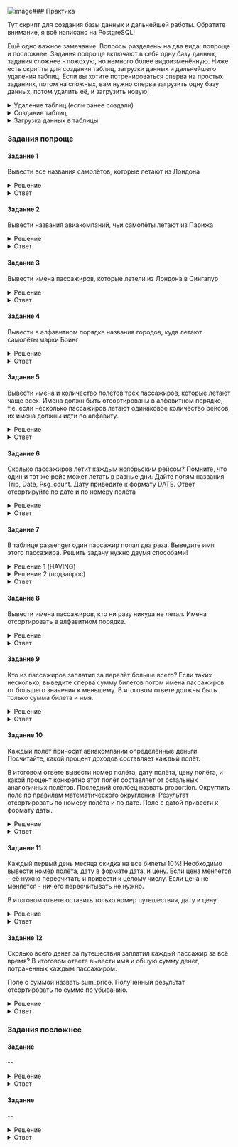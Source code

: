 ![image](https://github.com/TalkoDenis/interviews/assets/107505040/60b3b060-6b30-4c90-bc5e-e463455bc3d4)### Практика

Тут скрипт для создания базы данных и дальнейшей работы. Обратите внимание, я всё написано на PostgreSQL!

Ещё одно важное замечание. Вопросы разделены на два вида: попроще и посложнее. Задания попроще включают в себя одну базу данных, задания сложнее - пожохую, но немного более видоизменённую.
Ниже есть скрипты для создания таблиц, загрузки данных и дальнейшего удаления таблиц. Если вы хотите потренироваться сперва на простых заданиях, потом на сложных, вам нужно сперва загрузить одну базу данных, потом удалить её, и загрузить новую!
  
<details>
<summary>Удаление таблиц (если ранее создали)</summary>

</details>


<details>
<summary>Создание таблиц</summary>

</details>


<details>
<summary>Загрузка данных в таблицы</summary>

</details>


### Задания попроще

#### Задание 1

Вывести все названия самолётов, которые летают из Лондона

<details>
<summary>Решение</summary>

```
SELECT
	DISTINCT plane
FROM
	trip
WHERE town_from = 'London'
```

</details>

<details>
<summary>Ответ</summary>
Boeing
</details>

#### Задание 2

Вывести названия авиакомпаний, чьи самолёты летают из Парижа

<details>
<summary>Решение</summary>

```
SELECT
	DISTINCT name
FROM
	company
WHERE id_comp IN (
					SELECT
						DISTINCT id_comp
					FROM
						trip
					WHERE town_from = 'Paris'
)
```

</details>

<details>
<summary>Ответ</summary>
air_France

British_AW
</details>

#### Задание 3

Вывести имена пассажиров, которые летели из Лондона в Сингапур

<details>
<summary>Решение</summary>

```
SELECT
	DISTINCT p.name
FROM
	pass_in_trip as pit
JOIN passenger AS p
ON pit.id_psg = p.id_psg
WHERE trip_no IN (
					SELECT
						DISTINCT trip_no
					FROM
						trip
					WHERE
							town_from = 'London'
						AND town_to = 'Singapore'
)
```

</details>

<details>
<summary>Ответ</summary>
Harrison Ford
	
Michael Caine

Mullah Omar

Steve Martin
</details>

#### Задание 4

Вывести в алфавитном порядке названия городов, куда летают самолёты марки Боинг

<details>
<summary>Решение</summary>

```
SELECT
	DISTINCT town_to
FROM
	trip
WHERE plane = 'Boeing'
ORDER BY town_to
```

</details>

<details>
<summary>Ответ</summary>
London
	
Paris

Rostov

Singapore
</details>

#### Задание 5

Вывести имена и количество полётов трёх пассажиров, которые летают чаще всех. Имена должн быть отсортированы в алфавитном порядке,
т.е. если несколько пассажиров летают одинаковое количество рейсов, их имена должны идти по алфавиту.

<details>
<summary>Решение</summary>

```
SELECT
	p.name
	, count(*) AS cnt
FROM
	pass_in_trip AS pit
JOIN passenger AS p
ON pit.id_psg = p.id_psg
GROUP BY p.name
ORDER BY
	cnt DESC
	, p.name
LIMIT 3
```

</details>

<details>
<summary>Ответ</summary>
	
| name  | cnt |
| ------------- | ------------- |
| Michael Caine | 4 |
| Mullah Omar | 4 |
| Bruce Willis | 3 |
</details>

#### Задание 6

Сколько пассажиров летит каждым ноябрьским рейсом? Помните, что один и тот же рейс может летать в разные дни. Дайте полям названия Trip, Date, Psg_count. Дату приведите к формату DATE. Ответ отсортируйте по дате и по номеру полёта

<details>
<summary>Решение</summary>

```
SELECT
	trip_no AS Trip
	, date::DATE as Date
	, count(id_psg) AS Psg_count
FROM
	pass_in_trip
WHERE Date BETWEEN '2005-11-01' AND '2005-11-30'
GROUP BY
	Trip
	, Date
ORDER BY 
	Date
	, Trip
```

</details>


<details>
<summary>Ответ</summary>
	
| Trip  | Date | Psg_count |
| ------------- | ------------- | ------------- |
| 7771 | 04.11.2005 | 1 |
| 7778 | 05.11.2005 | 1 |
| 8882 | 06.11.2005 | 1 |
| 7771 | 07.11.2005 | 2 |
| 7772 | 07.11.2005 | 2 |
| 7773 | 07.11.2005 | 1 |
| 8881 | 08.11.2005 | 1 |
| 7771 | 09.11.2005 | 1 |
| 8882 | 13.11.2005 | 1 |
| 7771 | 14.11.2005 | 1 |
| 7771 | 16.11.2005 | 1 |
| 7772 | 29.11.2005 | 3 |
 
</details>

#### Задание 7

В таблице passenger один пассажир попал два раза. Выведите имя этого пассажира. Решить задачу нужно двумя способами!

<details>
<summary>Решение 1 (HAVING)</summary>

```
SELECT
	name
FROM
	passenger
GROUP BY name
HAVING count(*) > 1
```

</details>

<details>
<summary>Решение 2 (подзапрос)</summary>

```
SELECT
	name
FROM
	(
	SELECT
		name
		, COUNT(*) AS cnt
	FROM
		passenger
	GROUP BY name
	) AS t
WHERE cnt > 1
```

</details>

<details>
<summary>Ответ</summary>
Bruce Willis
</details>

#### Задание 8

Вывести имена пассажиров, кто ни разу никуда не летал. Имена отсортировать в алфавитном порядке.

<details>
<summary>Решение</summary>

```
SELECT
	name
FROM passenger
WHERE id_psg NOT IN (
					SELECT
						DISTINCT id_psg
					FROM pass_in_trip )
ORDER BY name
```

</details>


<details>
<summary>Ответ</summary>
	
| name |
| ------------- | 
| Angelina Jolie |
| Antonio Banderas |
| Brad Pitt |
| Bruce Willis |
| Catherine Zeta-Jones |
| Clint Eastwood |
| Donald Sutherland |
| Gary Oldman |
| John Travolta |
| Johnny Depp |
| Kim Basinger |
| Mel Gibson |
| Michael Douglas |
| Pierce Brosnan |
| Sam Neill |
| Samuel L. Jackson |
| Sean Connery |
| Sylvester Stallone |
| Tommy Lee Jones |
</details>

#### Задание 9

Кто из пассажиров заплатил за перелёт больше всего?
Если таких несколько, выведите сперва сумму билетов потом имена пассажиров от большего значения к меньшему.
В итоговом ответе должны быть только сумма билета и имя.

<details>
<summary>Решение</summary>

```
SELECT
	price
	, name
FROM price AS p
JOIN pass_in_trip AS pit
	ON p.trip_no = pit.trip_no
JOIN passenger as psg
	ON pit.id_psg = psg.id_psg
WHERE price = (SELECT MAX(price) from price)
ORDER BY
	price DESC
	, name DESC
```

</details>

<details>
<summary>Ответ</summary>
	
| price | name |
| ------------- | ------------- | 
| 3900 | Mullah Omar |
</details>

#### Задание 10

Каждый полёт приносит авиакомпании определённые деньги. Посчитайте, какой процент доходов составляет каждый полёт.

В итоговом ответе вывести номер полёта, дату полёта, цену полёта, и какой процент конкретно этот полёт составляет от остальных аналогичных полётов. Последний столбец назвать proportion. Округлить поле по правилам математического округления. Результат отсортировать по номеру полёта и по дате. Поле с датой привести к формату даты.

<details>
<summary>Решение</summary>

```
SELECT
	trip_no
	, date
	, price
	, ROUND(price::FLOAT/w * 100) as proportion
FROM
	(
	SELECT
		pit.trip_no
		, date::DATE
		, price
		, SUM(price) OVER(PARTITION BY pit.trip_no) AS w
	FROM price AS p
	JOIN pass_in_trip AS pit
		ON p.trip_no = pit.trip_no
	) AS t
ORDER BY
	trip_no
	, date
```

</details>

<details>
<summary>Ответ</summary>

| trip_no | date | price | proportion |
| ------------- | ------------- |  ------------- |  ------------- | 
|1100|37740|1600|100|
|1123|37716|1700|33|
|1123|37719|1700|33|
|1123|37719|1700|33|
|1124|37713|2500|100|
|1145|37716|2200|50|
|1145|37736|2200|50|
|1181|37712|2400|25|
|1181|37712|2400|25|
|1181|37712|2400|25|
|1181|37724|2400|25|
|1182|37724|3500|50|
|1182|37724|3500|50|
|1187|37725|2100|50|
|1187|37725|2100|50|
|1188|37712|1200|100|
|7771|38660|3700|17|
|7771|38663|3700|17|
|7771|38663|3700|17|
|7771|38665|3700|17|
|7771|38670|3700|17|
|7771|38672|3700|17|
|7772|38663|2300|20|
|7772|38663|2300|20|
|7772|38685|2300|20|
|7772|38685|2300|20|
|7772|38685|2300|20|
|7773|38663|2400|100|
|7778|38661|2700|100|
|8881|38664|3900|100|
|8882|38662|2800|50|
|8882|38669|2800|50|

</details>


#### Задание 11

Каждый первый день месяца скидка на все билеты 10%! Необходимо вывести номер полёта, дату в формате дата, и цену. Если цена меняется - её нужно пересчитать и привести к целому числу. Если цена не меняется - ничего пересчитывать не нужно.

В итоговом ответе оставить только номер путешествия, дату и цену.

<details>
<summary>Решение</summary>

```
SELECT
	pit.trip_no
	, date::DATE
	, CASE
		WHEN date_part('day', date) = 1 then (price * 0.9)::INT
		ELSE price
	end AS price
FROM price AS p
JOIN pass_in_trip AS pit
	ON p.trip_no = pit.trip_no
ORDER BY
	trip_no
	, date
```

</details>

<details>
<summary>Ответ</summary>

| trip_no | date | price |
| ------------- | ------------- |  ------------- |
|1100|37740|1600|
|1123|37716|1700|
|1123|37719|1700|
|1123|37719|1700|
|1124|37713|2500|
|1145|37716|2200|
|1145|37736|2200|
|1181|37712|2160|
|1181|37712|2160|
|1181|37712|2160|
|1181|37724|2400|
|1182|37724|3500|
|1182|37724|3500|
|1187|37725|2100|
|1187|37725|2100|
|1188|37712|1080|
|7771|38660|3700|
|7771|38663|3700|
|7771|38663|3700|
|7771|38665|3700|
|7771|38670|3700|
|7771|38672|3700|
|7772|38663|2300|
|7772|38663|2300|
|7772|38685|2300|
|7772|38685|2300|
|7772|38685|2300|
|7773|38663|2400|
|7778|38661|2700|
|8881|38664|3900|
|8882|38662|2800|
|8882|38669|2800|

</details>

#### Задание 12

Сколько всего денег за путешествия заплатил каждый пассажир за всё время? В итоговом ответе вывести имя и общую сумму денег, потраченных каждым пассажиром.

Поле с суммой назвать sum_price. Полученный результат отсортировать по сумме по убыванию.

<details>
<summary>Решение</summary>

```
SELECT
	name
	, SUM(price) AS sum_price
FROM price AS p
JOIN pass_in_trip AS pit
	ON p.trip_no = pit.trip_no
JOIN passenger as psg
	ON psg.id_psg = pit.id_psg
GROUP BY name
ORDER BY sum_price DESC
```

</details>


<details>
<summary>Ответ</summary>

| name | price |
| ------------- | ------------- |
|Mullah Omar|12700|
|Michael Caine|12500|
|Harrison Ford|11100|
|Jennifer Lopez|8100|
|Kurt Russell |7100|
|Bruce Willis |5700|
|Nikole Kidman|5700|
|Steve Martin |4700|
|Ray Liotta |4100|
|Kevin Costner|3900|
|Alan Rickman |3500|
|George Clooney|2500|
|Russell Crowe|2300|

</details>

### Задания посложнее

#### Задание 

--

<details>
<summary>Решение</summary>

```

```

</details>


<details>
<summary>Ответ</summary>

</details>

#### Задание 

--

<details>
<summary>Решение</summary>

```

```

</details>


<details>
<summary>Ответ</summary>

</details>
